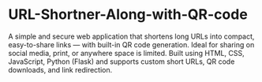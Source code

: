 # URL-Shortner-Along-with-QR-code
A simple and secure web application that shortens long URLs into compact, easy-to-share links — with built-in QR code generation. Ideal for sharing on social media, print, or anywhere space is limited. Built using HTML, CSS, JavaScript, Python (Flask) and supports custom short URLs, QR code downloads, and link redirection.
